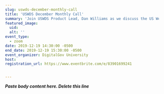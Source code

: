 ```yaml
---
slug: uswds-december-monthly-call
title: 'USWDS December Monthly Call'
summary: 'Join USWDS Product Lead, Dan Williams as we discuss the US Web Design System and answer your questions&#46;'
featured_image: 
  uid:  
  alt: ''
event_type: 
  - zoom
date: 2019-12-19 14:30:00 -0500
end_date: 2019-12-19 15:30:00 -0500
event_organizer: DigitalGov University
host: 
registration_url: https://www.eventbrite.com/e/83901699241


---
```


***Paste body content here. Delete this line***
